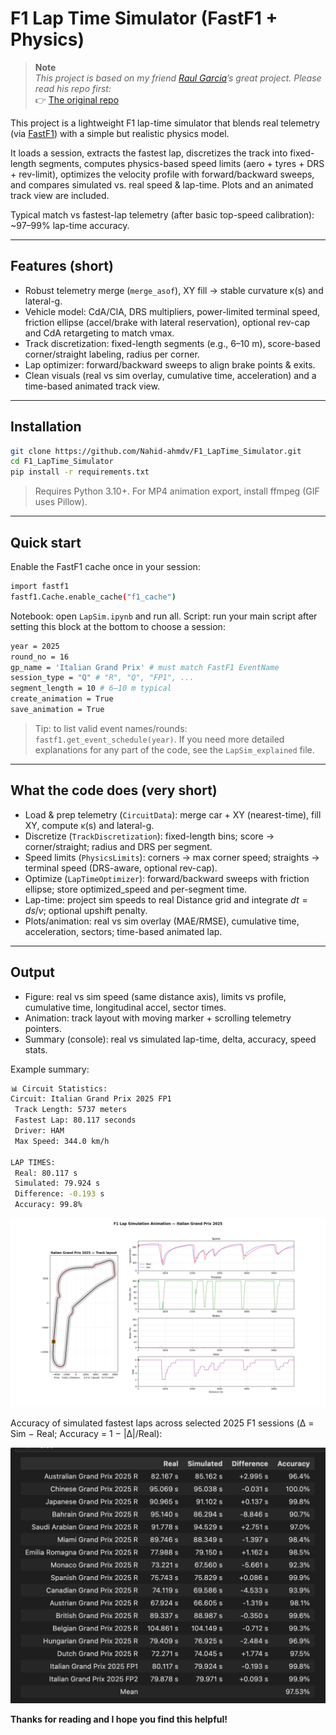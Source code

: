 # F1 Lap Time Simulator (FastF1 + Physics)

> **Note**  
> *This project is based on my friend [Raul Garcia](https://github.com/pmraulgarcia)’s great project. Please read his repo first:*  
> 👉 [The original repo](https://github.com/pmraulgarcia/Formula1_Race_Simulator)

This project is a lightweight F1 lap-time simulator that blends real telemetry (via [FastF1](https://docs.fastf1.dev/)) with a simple but realistic physics model.

It loads a session, extracts the fastest lap, discretizes the track into fixed-length segments, computes physics-based speed limits (aero + tyres + DRS + rev-limit), optimizes the velocity profile with forward/backward sweeps, and compares simulated vs. real speed & lap-time. Plots and an animated track view are included.

Typical match vs fastest-lap telemetry (after basic top-speed calibration): ~97–99% lap-time accuracy.

---

## Features (short)

- Robust telemetry merge (`merge_asof`), XY fill → stable curvature κ(s) and lateral-g.  
- Vehicle model: CdA/ClA, DRS multipliers, power-limited terminal speed, friction ellipse (accel/brake with lateral reservation), optional rev-cap and CdA retargeting to match vmax.  
- Track discretization: fixed-length segments (e.g., 6–10 m), score-based corner/straight labeling, radius per corner.  
- Lap optimizer: forward/backward sweeps to align brake points & exits.  
- Clean visuals (real vs sim overlay, cumulative time, acceleration) and a time-based animated track view.

---

## Installation

```bash
git clone https://github.com/Nahid-ahmdv/F1_LapTime_Simulator.git
cd F1_LapTime_Simulator
pip install -r requirements.txt
```

> Requires Python 3.10+. For MP4 animation export, install ffmpeg (GIF uses Pillow).
---

## Quick start

Enable the FastF1 cache once in your session:

```bash
import fastf1
fastf1.Cache.enable_cache("f1_cache")
```
Notebook: open `LapSim.ipynb` and run all.
Script: run your main script after setting this block at the bottom to choose a session:

```bash
year = 2025
round_no = 16
gp_name = 'Italian Grand Prix' # must match FastF1 EventName
session_type = "Q" # "R", "Q", "FP1", ...
segment_length = 10 # 6–10 m typical
create_animation = True
save_animation = True
```

> Tip: to list valid event names/rounds: `fastf1.get_event_schedule(year)`.
> If you need more detailed explanations for any part of the code, see the `LapSim_explained` file.
---

## What the code does (very short)

- Load & prep telemetry (`CircuitData`): merge car + XY (nearest-time), fill XY, compute κ(s) and lateral-g.  
- Discretize (`TrackDiscretization`): fixed-length bins; score → corner/straight; radius and DRS per segment.  
- Speed limits (`PhysicsLimits`): corners → max corner speed; straights → terminal speed (DRS-aware, optional rev-cap).  
- Optimize (`LapTimeOptimizer`): forward/backward sweeps with friction ellipse; store optimized_speed and per-segment time.  
- Lap-time: project sim speeds to real Distance grid and integrate $dt = ds/v$; optional upshift penalty.  
- Plots/animation: real vs sim overlay (MAE/RMSE), cumulative time, acceleration, sectors; time-based animated lap.

---

## Output

- Figure: real vs sim speed (same distance axis), limits vs profile, cumulative time, longitudinal accel, sector times.  
- Animation: track layout with moving marker + scrolling telemetry pointers.  
- Summary (console): real vs simulated lap-time, delta, accuracy, speed stats.


Example summary: 

```bash
📊 Circuit Statistics:
Circuit: Italian Grand Prix 2025 FP1
 Track Length: 5737 meters
 Fastest Lap: 80.117 seconds
 Driver: HAM
 Max Speed: 344.0 km/h

LAP TIMES:
 Real: 80.117 s
 Simulated: 79.924 s
 Difference: -0.193 s
 Accuracy: 99.8%
```

<p align="center">
  <img src="animation.gif" alt="Lap-time sim" width="600">
</p>


 Accuracy of simulated fastest laps across selected 2025 F1 sessions (Δ = Sim − Real; Accuracy = 1 − |Δ|/Real):

<p align="center">
  <img src="lap-accuracy-table.png"
       alt="Table comparing real vs simulated fastest lap times for 2025 F1 sessions with per-event time delta and accuracy; mean accuracy ≈ 97.5%" width="600">  
</p>

**Thanks for reading and I hope you find this helpful!**
 


